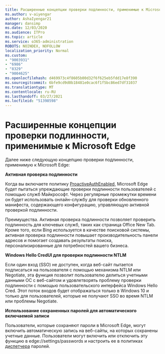 ```yaml
---
title: Расширенные концепции проверки подлинности, применимые к Microsoft Edge
ms.author: v-aiyengar
author: AshaIyengar21
manager: dansimp
ms.date: 12/03/2020
ms.audience: ITPro
ms.topic: article
ms.service: o365-administration
ROBOTS: NOINDEX, NOFOLLOW
localization_priority: Normal
ms.custom:
- "9003931"
- "6986"
- "8329"
- "9004625"
ms.openlocfilehash: d469973c4f8605b00d32f6f625eb5fdd17e8f390
ms.sourcegitcommit: 6bfe9cd9d0b18481e0cac6f1f5bc86ed7df31037
ms.translationtype: MT
ms.contentlocale: ru-RU
ms.lasthandoff: 03/27/2021
ms.locfileid: "51398598"
---
```

# <a name="advanced-authentication-concepts-applicable-to-microsoft-edge"></a>Расширенные концепции проверки подлинности, применимые к Microsoft Edge

Далее ниже следующую концепцию проверки подлинности, применимую к Microsoft Edge:

**Активная проверка подлинности**

Когда вы включаете политику [ProactiveAuthEnabled,](https://go.microsoft.com/fwlink/?linkid=2134621) Microsoft Edge будет пытаться упреждающие проверки подлинности пользователей с помощью служб Майкрософт. Через регулярные промежутки времени он будет использовать онлайн-службу для проверки обновленного манифеста, содержающего конфигурацию, управляющую активной проверкой подлинности.

Преимущества. Активная проверка подлинности позволяет проверить подлинность для ключевых служб, таких как страница Office New Tab. Кроме того, если Bing используется в качестве поисковой системы, активная проверка подлинности повышает производительность панели адресов и помогает создавать результаты поиска, персонализированные для потребностей вашего бизнеса.

**Windows Hello CredUI для проверки подлинности NTLM**

Если один вход (SSO) не доступен, когда веб-сайт пытается подписаться на пользователя с помощью механизма NTLM или Negotiate, эта функция позволит пользователю делиться учетными данными ОС с веб-сайтом и удовлетворять проблему проверки подлинности с помощью пользовательского интерфейса Windows Hello Cred. Этот поток входов будет отображаться только в Windows 10 и только для пользователей, которые не получают SSO во время NTLM или проблемы Negotiate.

**Использование сохраненных паролей для автоматического включаемой записи**

Пользователи, которые сохраняют пароли в Microsoft Edge, могут включить автоматическую запись на веб-сайты, на которых сохранены учетные данные. Пользователи могут включить или отключить эту функцию в edge://settings/passwords и настроить ее в политиках [диспетчера](https://go.microsoft.com/fwlink/?linkid=2134622) паролей.
